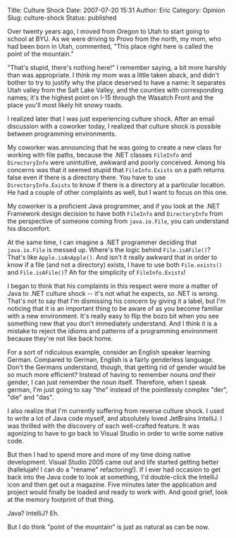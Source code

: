 Title: Culture Shock
Date: 2007-07-20 15:31
Author: Eric
Category: Opinion
Slug: culture-shock
Status: published

Over twenty years ago, I moved from Oregon to Utah to start going to
school at BYU. As we were driving to Provo from the north, my mom, who
had been born in Utah, commented, "This place right here is called the
point of the mountain."

"That's stupid, there's nothing here!" I remember saying, a bit more
harshly than was appropriate. I think my mom was a little taken aback,
and didn't bother to try to justify why the place deserved to have a
name: It separates Utah valley from the Salt Lake Valley, and the
counties with corresponding names; it's the highest point on I-15
through the Wasatch Front and the place you'll most likely hit snowy
roads.

I realized later that I was just experiencing culture shock. After an
email discussion with a coworker today, I realized that culture shock is
possible between programming environments.

<!--more-->

My coworker was announcing that he was going to create a new class for
working with file paths, because the .NET classes `FileInfo` and
`DirectoryInfo` were unintuitive, awkward and poorly conceived. Among
his concerns was that it seemed stupid that `FileInfo.Exists` on a path
returns false even if there is a directory there. You have to use
`DirectoryInfo.Exists` to know if there is a directory at a particular
location. He had a couple of other complaints as well, but I want to
focus on this one.

My coworker is a proficient Java programmer, and if you look at the .NET
Framework design decision to have both `FileInfo` and `DirectoryInfo`
from the perspective of someone coming from `java.io.File`, you can
understand his discomfort.

At the same time, I can imagine a .NET programmer deciding that
`java.io.File` is messed up. Where's the logic behind `File.isAFile()`?
That's like `Apple.isAnApple()`. And isn't it really awkward that in
order to know if a file (and not a directory) exists, I have to use both
`File.exists()` and `File.isAFile()`? Ah for the simplicity of
`FileInfo.Exists`!

I began to think that his complaints in this respect were more a matter
of Java to .NET culture shock -- it's not what he expects, so .NET is
wrong. That's not to say that I'm dismissing his concern by giving it a
label, but I'm noticing that it is an important thing to be aware of as
you become familiar with a new environment. It's really easy to flip the
bozo bit when you see something new that you don't immediately
understand. And I think it is a mistake to reject the idioms and
patterns of a programming environment because they're not like back
home.

For a sort of ridiculous example, consider an English speaker learning
German. Compared to German, English is a fairly genderless language.
Don't the Germans understand, though, that getting rid of gender would
be so much more efficient? Instead of having to remember nouns
*and* their gender, I can just remember the noun itself. Therefore, when
I speak german, I'm just going to say "the" instead of the pointlessly
complex "der", "die" and "das".

I also realize that I'm currently suffering from reverse culture shock.
I used to write a lot of Java code myself, and absolutely loved
JetBrains IntelliJ. I was thrilled with the discovery of each
well-crafted feature. It was agonizing to have to go back to Visual
Studio in order to write some native code.

But then I had to spend more and more of my time doing native
development. Visual Studio 2005 came out and life started getting better
(hallelujah! I can do a "rename" refactoring!). If I ever had occasion
to get back into the Java code to look at something, I'd double-click
the IntelliJ icon and then get out a magazine. Five minutes later the
application and project would finally be loaded and ready to work with.
And good grief, look at the memory footprint of that thing.

Java? IntelliJ? Eh.

But I do think "point of the mountain" is just as natural as can be
now.

